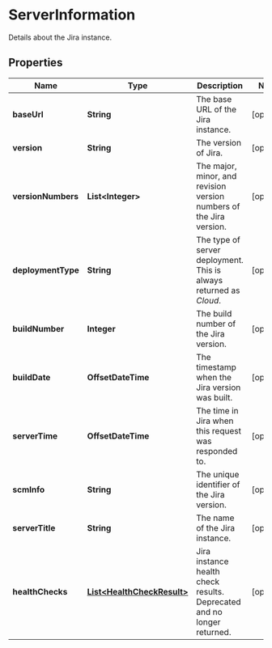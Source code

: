 

# ServerInformation

Details about the Jira instance.

## Properties

Name | Type | Description | Notes
------------ | ------------- | ------------- | -------------
**baseUrl** | **String** | The base URL of the Jira instance. |  [optional]
**version** | **String** | The version of Jira. |  [optional]
**versionNumbers** | **List&lt;Integer&gt;** | The major, minor, and revision version numbers of the Jira version. |  [optional]
**deploymentType** | **String** | The type of server deployment. This is always returned as *Cloud*. |  [optional]
**buildNumber** | **Integer** | The build number of the Jira version. |  [optional]
**buildDate** | **OffsetDateTime** | The timestamp when the Jira version was built. |  [optional]
**serverTime** | **OffsetDateTime** | The time in Jira when this request was responded to. |  [optional]
**scmInfo** | **String** | The unique identifier of the Jira version. |  [optional]
**serverTitle** | **String** | The name of the Jira instance. |  [optional]
**healthChecks** | [**List&lt;HealthCheckResult&gt;**](HealthCheckResult.md) | Jira instance health check results. Deprecated and no longer returned. |  [optional]



